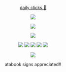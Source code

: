 <div align="center">

[daily clicks :watermelon:](https://arab.org/click-to-help/palestine/)

![](https://komarev.com/ghpvc/?username=sacredlustre&color=bb000d&base=10&style=plastic&label=ENGINESNARL)

![](https://i.imgur.com/7YswaYi.png)

![](https://i.imgur.com/nGsZzt6.png)

![](https://gifcity.carrd.co/assets/images/gallery60/9fbc1e5f.gif?v=e3c0bc0f) ![](https://64.media.tumblr.com/8c691a554724661e8dec7df3fcad3bce/0c820f0998983673-b2/s250x400/651896322d41c7a4200fb654bc29136e40b4aced.pnj) ![](https://i.imgur.com/J8A8GV3.gif) ![](https://64.media.tumblr.com/c74c07120848f7e9e56c1dab90045360/ddc13e375b772fda-7f/s100x200/abe1647dced8fc11c5bff20608d5e147f15a03b7.pnj) ![](https://i.imgur.com/6K3DGBM.jpeg)

![](https://i.imgur.com/7YswaYi.png)

atabook signs appreciated!!
